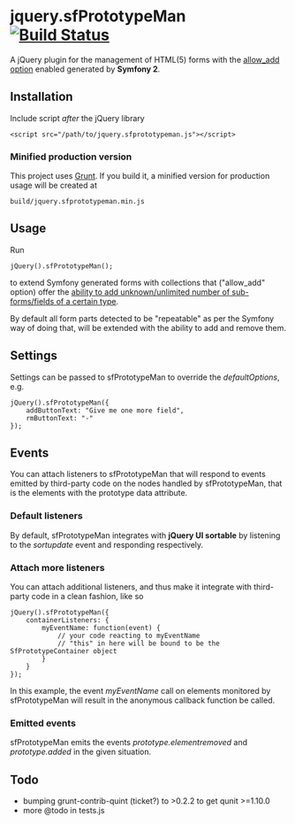 # jquery.sfPrototypeMan [![Build Status](https://travis-ci.org/wiese/jquery-sfPrototypeMan.png?branch=master)](https://travis-ci.org/wiese/jquery-sfPrototypeMan)

A jQuery plugin for the management of HTML(5) forms with the [allow_add option](http://symfony.com/doc/current/reference/forms/types/collection.html#allow-add) enabled generated by **Symfony 2**.

## Installation

Include script *after* the jQuery library

    <script src="/path/to/jquery.sfprototypeman.js"></script>

### Minified production version

This project uses [Grunt](http://gruntjs.com/). If you build it, a minified version for production usage will be created at

    build/jquery.sfprototypeman.min.js

## Usage

Run

    jQuery().sfPrototypeMan();
to extend Symfony generated forms with collections that ("allow_add" option) offer the [ability to add unknown/unlimited number of sub-forms/fields of a certain type](http://symfony.com/doc/current/cookbook/form/form_collections.html#cookbook-form-collections-new-prototype).

By default all form parts detected to be "repeatable" as per the Symfony way of doing that, will be extended with the ability to add and remove them.

## Settings

Settings can be passed to sfPrototypeMan to override the *defaultOptions*, e.g.

    jQuery().sfPrototypeMan({
    	addButtonText: "Give me one more field",
    	rmButtonText: "-"
    });

## Events

You can attach listeners to sfPrototypeMan that will respond to events emitted by third-party code on the nodes handled by sfPrototypeMan, that is the elements with the prototype data attribute.

### Default listeners

By default, sfPrototypeMan integrates with **jQuery UI sortable** by listening to the *sortupdate* event and responding respectively.

### Attach more listeners

You can attach additional listeners, and thus make it integrate with third-party code in a clean fashion, like so

    jQuery().sfPrototypeMan({
    	containerListeners: {
    		myEventName: function(event) {
    			// your code reacting to myEventName
    			// "this" in here will be bound to be the SfPrototypeContainer object
    		}
    	}
    });
In this example, the event *myEventName* call on elements monitored by sfPrototypeMan will result in the anonymous callback function be called.

### Emitted events

sfPrototypeMan emits the events *prototype.elementremoved* and *prototype.added* in the given situation.

## Todo

* bumping grunt-contrib-quint (ticket?) to >0.2.2 to get qunit >=1.10.0
* more @todo in tests.js

